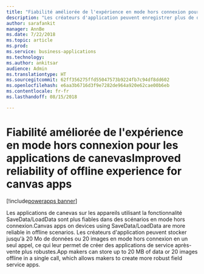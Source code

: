 ```yaml
---
title: "Fiabilité améliorée de l'expérience en mode hors connexion pour les applications de canevas"
description: "Les créateurs d'application peuvent enregistrer plus de données sur les clients mobiles pour le support hors connexion"
author: sarafankit
manager: AnnBe
ms.date: 7/22/2018
ms.topic: article
ms.prod: 
ms.service: business-applications
ms.technology: 
ms.author: ankitsar
audience: Admin
ms.translationtype: HT
ms.sourcegitcommit: 62ff356275ffd55047573b9224fb7c94df8dd602
ms.openlocfilehash: e6aa3b6716d3f9e7282de964a920e62cae00b6eb
ms.contentlocale: fr-fr
ms.lasthandoff: 08/15/2018

---
```

# <a name="improved-reliability-of-offline-experience-for-canvas-apps"></a><span data-ttu-id="114d9-103">Fiabilité améliorée de l'expérience en mode hors connexion pour les applications de canevas</span><span class="sxs-lookup"><span data-stu-id="114d9-103">Improved reliability of offline experience for canvas apps</span></span>

[!include[powerapps banner](../includes/powerapps.md)]




<span data-ttu-id="114d9-104">Les applications de canevas sur les appareils utilisant la fonctionnalité SaveData/LoadData sont plus fiables dans des scénarios en mode hors connexion.</span><span class="sxs-lookup"><span data-stu-id="114d9-104">Canvas apps on devices using SaveData/LoadData are more reliable in offline scenarios.</span></span> <span data-ttu-id="114d9-105">Les créateurs d'application peuvent stocker jusqu'à 20 Mo de données ou 20 images en mode hors connexion en un seul appel, ce qui leur permet de créer des applications de service après-vente plus robustes.</span><span class="sxs-lookup"><span data-stu-id="114d9-105">App makers can store up to 20 MB of data or 20 images offline in a single call, which allows makers to create more robust field service apps.</span></span>

